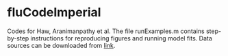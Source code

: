 # fluCodeImperial
Codes for Haw, Aranimanpathy et al.
The file runExamples.m contains step-by-step instructions for reproducing figures and running model fits. Data sources can be downloaded from [link](https://drive.google.com/drive/folders/1rwAz5WIA9IUplXhVz-Mb6aQ3uiZ_LDRX?usp=share_link). 
